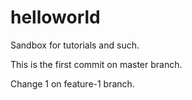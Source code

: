 helloworld
==========

Sandbox for tutorials and such.

This is the first commit on master branch.

Change 1 on feature-1 branch.
